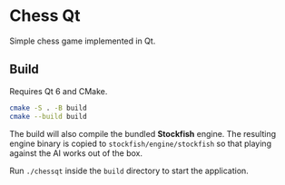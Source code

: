 # Chess Qt

Simple chess game implemented in Qt.

## Build

Requires Qt 6 and CMake.

```bash
cmake -S . -B build
cmake --build build
```

The build will also compile the bundled **Stockfish** engine. The resulting
engine binary is copied to `stockfish/engine/stockfish` so that playing
against the AI works out of the box.

Run `./chessqt` inside the `build` directory to start the application.
